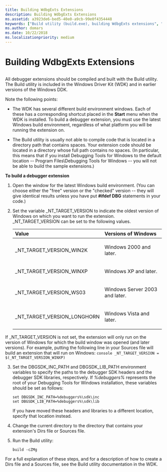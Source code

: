```yaml
---
title: Building WdbgExts Extensions
description: Building WdbgExts Extensions
ms.assetid: a3923de6-bed5-40e0-a9cb-99e0f4354448
keywords: ["Build utility (build.exe), building WdbgExts extensions", "WdbgExts extensions, building", "WdbgExts extensions, compiling"]
ms.author: domars
ms.date: 10/22/2018
ms.localizationpriority: medium
---
```


# Building WdbgExts Extensions


## <span id="ddk_building_wdbgexts_extensions_dbwx"></span><span id="DDK_BUILDING_WDBGEXTS_EXTENSIONS_DBWX"></span>


All debugger extensions should be compiled and built with the Build utility. The Build utility is included in the Windows Driver Kit (WDK) and in earlier versions of the Windows DDK.

Note the following points:

-  The WDK has several different build environment windows. Each of these has a corresponding shortcut placed in the **Start** menu when the WDK is installed. To build a debugger extension, you must use the latest Windows build environment, regardless of what platform you will be running the extension on.

-  The Build utility is usually not able to compile code that is located in a directory path that contains spaces. Your extension code should be located in a directory whose full path contains no spaces. (In particular, this means that if you install Debugging Tools for Windows to the default location -- Program Files\\Debugging Tools for Windows -- you will not be able to build the sample extensions.)

**To build a debugger extension**

1. Open the window for the latest Windows build environment. (You can choose either the "free" version or the "checked" version -- they will give identical results unless you have put **\#ifdef DBG** statements in your code.)

2. Set the variable \_NT\_TARGET\_VERSION to indicate the oldest version of Windows on which you want to run the extension. \_NT\_TARGET\_VERSION can be set to the following values.

    <table>
    <colgroup>
    <col width="50%" />
    <col width="50%" />
    </colgroup>
    <thead>
    <tr class="header">
    <th align="left">Value</th>
    <th align="left">Versions of Windows</th>
    </tr>
    </thead>
    <tbody>
    <tr class="odd">
    <td align="left"><p>_NT_TARGET_VERSION_WIN2K</p></td>
    <td align="left"><p>Windows 2000 and later.</p></td>
    </tr>
    <tr class="even">
    <td align="left"><p>_NT_TARGET_VERSION_WINXP</p></td>
    <td align="left"><p>Windows XP and later.</p></td>
    </tr>
    <tr class="odd">
    <td align="left"><p>_NT_TARGET_VERSION_WS03</p></td>
    <td align="left"><p>Windows Server 2003 and later.</p></td>
    </tr>
    <tr class="even">
    <td align="left"><p>_NT_TARGET_VERSION_LONGHORN</p></td>
    <td align="left"><p>Windows Vista and later.</p></td>
    </tr>
    </tbody>
    </table>

     

 If \_NT\_TARGET\_VERSION is not set, the extension will only run on the version of Windows for which the build window was opened (and later versions). For example, putting the following line in your Sources file will build an extension that will run on Windows:
    ```console
    _NT_TARGET_VERSION = $(_NT_TARGET_VERSION_WINXP) 
    ```

3. Set the DBGSDK\_INC\_PATH and DBGSDK\_LIB\_PATH environment variables to specify the paths to the debugger SDK headers and the debugger SDK libraries, respectively. If *%debuggers%* represents the root of your Debugging Tools for Windows installation, these variables should be set as follows:

    ```console
    set DBGSDK_INC_PATH=%debuggers%\sdk\inc
    set DBGSDK_LIB_PATH=%debuggers%\sdk\lib
    ```

    If you have moved these headers and libraries to a different location, specify that location instead.

4. Change the current directory to the directory that contains your extension's Dirs file or Sources file.

5. Run the Build utility:

    ```console
    build -cZMg
    ```

For a full explanation of these steps, and for a description of how to create a Dirs file and a Sources file, see the Build utility documentation in the WDK.

 

 





